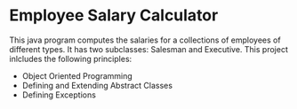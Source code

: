 # Employee Salary Calculator

This java program computes the salaries for a collections of 
employees of different types. It has two subclasses: Salesman and Executive. 
This project inlcludes the following principles:
* Object Oriented Programming
* Defining and Extending Abstract Classes
* Defining Exceptions
